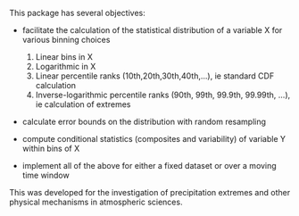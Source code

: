 This package has several objectives:

- facilitate the calculation of the statistical distribution of a variable X for various binning choices
  1) Linear bins in X
  2) Logarithmic in X
  3) Linear percentile ranks (10th,20th,30th,40th,...), ie standard CDF calculation
  4) Inverse-logarithmic percentile ranks (90th, 99th, 99.9th, 99.99th, ...), ie calculation of extremes
  
- calculate error bounds on the distribution with random resampling

- compute conditional statistics (composites and variability) of variable Y within bins of X

- implement all of the above for either a fixed dataset or over a moving time window

This was developed for the investigation of precipitation extremes and other physical mechanisms in atmospheric sciences.


